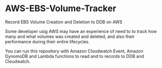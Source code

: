 # AWS-EBS-Volume-Tracker
Record EBS Volume Creation and Deletion to DDB on AWS

Some developer usig AWS may have an experience of need to to track how many and what volumes was created and deleted, and also their performance during their entire lifecycles. 

You can run this repository with Amazon Cloudwatch Event, Amazon DynomoDB and Lambda functions to read and to records to DDB and Cloudwatch.
